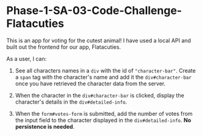 # Phase-1-SA-03-Code-Challenge-Flatacuties
 
 
 This is an app for voting for the cutest animal! I have 
 used a local API and built out the frontend for our app, Flatacuties.





As a user, I can:

1. See all characters names in a `div` with the id of `"character-bar"`. Create
   a `span` tag with the character's name and add it the `div#character-bar`
   once you have retrieved the character data from the server. 

2. When the character in the `div#character-bar` is clicked, display the
   character's details in the `div#detailed-info`. 

3. When the `form#votes-form` is submitted, add the number of votes from
   the input field to the character displayed in the `div#detailed-info`. **No
   persistence is needed**.


    